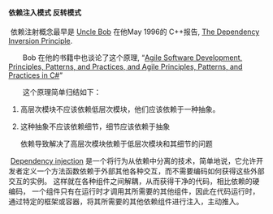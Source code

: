 #### 依赖注入模式 反转模式

​		依赖注射概念最早是 [Uncle Bob](http://www.objectmentor.com/omTeam/martin_r.html) 在他May 1996的 C++报告, [The Dependency Inversion Principle](http://www.objectmentor.com/resources/articles/dip.pdf).

　　Bob 在他的书籍中也谈论了这个原理, “[Agile Software Development, Principles, Patterns, and Practices, and Agile Principles, Patterns, and Practices in C#](http://www.amazon.com/gp/product/0131857258?ie=UTF8&tag=makithecompsi-20&linkCode=as2&camp=1789&creative=390957&creativeASIN=0131857258)”

　　这个原理简单归结如下：

1. 高层次模块不应该依赖低层次模块，他们应该依赖于一种抽象。

2. 这种抽象不应该依赖细节，细节应该依赖于抽象

   依赖导致解决了高层次模块依赖于低层次模块和其细节的问题

​		[Dependency injection](http://en.wikipedia.org/wiki/Dependency_injection) 是一个将行为从依赖中分离的技术，简单地说，它允许开发者定义一个方法函数依赖于外部其他各种交互，而不需要编码如何获得这些外部交互的实例。 这样就在各种组件之间解耦，从而获得干净的代码，相比依赖的硬编码， 一个组件只有在运行时才调用其所需要的其他组件，因此在代码运行时，通过特定的框架或容器，将其所需要的其他依赖组件进行注入，主动推入。

​		